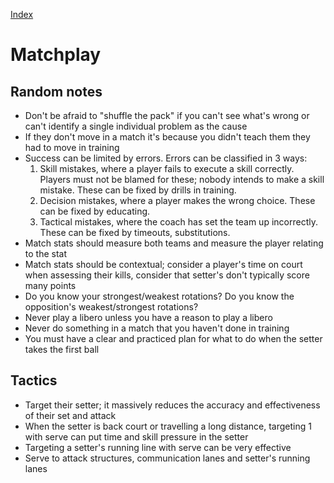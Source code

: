 [Index](./README.md)

# Matchplay

## Random notes

- Don't be afraid to "shuffle the pack" if you can't see what's wrong or can't identify a single individual problem as the cause
- If they don't move in a match it's because you didn't teach them they had to move in training
- Success can be limited by errors.  Errors can be classified in 3 ways:
  1. Skill mistakes, where a player fails to execute a skill correctly.  Players must not be blamed for these; nobody intends to make a skill mistake.  These can be fixed by drills in training.
  2. Decision mistakes, where a player makes the wrong choice.  These can be fixed by educating.
  3. Tactical mistakes, where the coach has set the team up incorrectly.  These can be fixed by timeouts, substitutions.
- Match stats should measure both teams and measure the player relating to the stat
- Match stats should be contextual; consider a player's time on court when assessing their kills, consider that setter's don't typically score many points
- Do you know your strongest/weakest rotations?  Do you know the opposition's weakest/strongest rotations?
- Never play a libero unless you have a reason to play a libero
- Never do something in a match that you haven't done in training
- You must have a clear and practiced plan for what to do when the setter takes the first ball

## Tactics

- Target their setter; it massively reduces the accuracy and effectiveness of their set and attack
- When the setter is back court or travelling a long distance, targeting 1 with serve can put time and skill pressure in the setter
- Targeting a setter's running line with serve can be very effective
- Serve to attack structures, communication lanes and setter's running lanes
